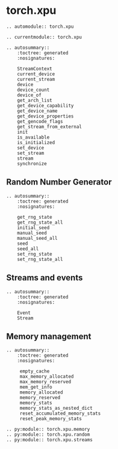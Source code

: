 # torch.xpu
```{eval-rst}
.. automodule:: torch.xpu
```
```{eval-rst}
.. currentmodule:: torch.xpu
```

```{eval-rst}
.. autosummary::
    :toctree: generated
    :nosignatures:

    StreamContext
    current_device
    current_stream
    device
    device_count
    device_of
    get_arch_list
    get_device_capability
    get_device_name
    get_device_properties
    get_gencode_flags
    get_stream_from_external
    init
    is_available
    is_initialized
    set_device
    set_stream
    stream
    synchronize
```

## Random Number Generator
```{eval-rst}
.. autosummary::
    :toctree: generated
    :nosignatures:

    get_rng_state
    get_rng_state_all
    initial_seed
    manual_seed
    manual_seed_all
    seed
    seed_all
    set_rng_state
    set_rng_state_all
```

## Streams and events
```{eval-rst}
.. autosummary::
    :toctree: generated
    :nosignatures:

    Event
    Stream
```

## Memory management
```{eval-rst}
.. autosummary::
    :toctree: generated
    :nosignatures:

     empty_cache
     max_memory_allocated
     max_memory_reserved
     mem_get_info
     memory_allocated
     memory_reserved
     memory_stats
     memory_stats_as_nested_dict
     reset_accumulated_memory_stats
     reset_peak_memory_stats
```

<!-- This module needs to be documented. Adding here in the meantime
for tracking purposes -->
```{eval-rst}
.. py:module:: torch.xpu.memory
.. py:module:: torch.xpu.random
.. py:module:: torch.xpu.streams
```
